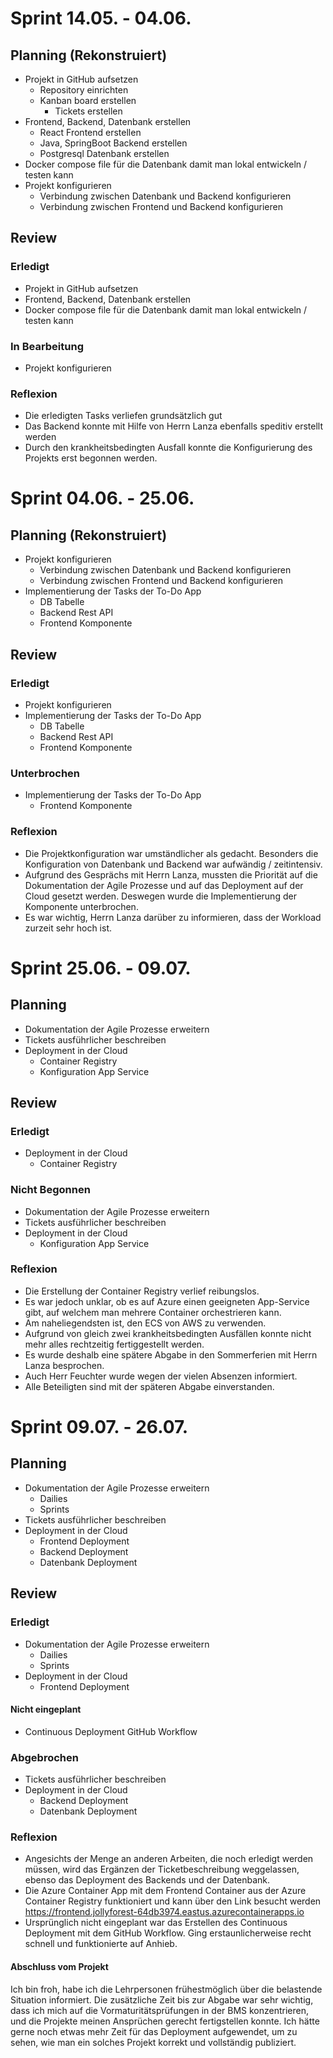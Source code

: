 # Sprint 14.05. - 04.06.
## Planning (Rekonstruiert)

- Projekt in GitHub aufsetzen
  - Repository einrichten
  - Kanban board erstellen
    - Tickets erstellen
- Frontend, Backend, Datenbank erstellen
    - React Frontend erstellen
    - Java, SpringBoot Backend erstellen
    - Postgresql Datenbank erstellen
- Docker compose file für die Datenbank damit man lokal entwickeln / testen kann
- Projekt konfigurieren
  - Verbindung zwischen Datenbank und Backend konfigurieren
  - Verbindung zwischen Frontend und Backend konfigurieren

## Review
### Erledigt 
- Projekt in GitHub aufsetzen
- Frontend, Backend, Datenbank erstellen
- Docker compose file für die Datenbank damit man lokal entwickeln / testen kann
### In Bearbeitung
- Projekt konfigurieren
### Reflexion
- Die erledigten Tasks verliefen grundsätzlich gut
- Das Backend konnte mit Hilfe von Herrn Lanza ebenfalls speditiv erstellt werden
- Durch den krankheitsbedingten Ausfall konnte die Konfigurierung des Projekts erst begonnen werden.

# Sprint 04.06. - 25.06.
## Planning (Rekonstruiert)

- Projekt konfigurieren
  - Verbindung zwischen Datenbank und Backend konfigurieren
  - Verbindung zwischen Frontend und Backend konfigurieren
- Implementierung der Tasks der To-Do App
  - DB Tabelle
  - Backend Rest API
  - Frontend Komponente

## Review
### Erledigt
- Projekt konfigurieren
- Implementierung der Tasks der To-Do App
  - DB Tabelle
  - Backend Rest API
  - Frontend Komponente
### Unterbrochen
- Implementierung der Tasks der To-Do App
  - Frontend Komponente
### Reflexion
- Die Projektkonfiguration war umständlicher als gedacht. Besonders die Konfiguration 
von Datenbank und Backend war aufwändig / zeitintensiv.
- Aufgrund des Gesprächs mit Herrn Lanza, mussten die Priorität auf die Dokumentation der 
Agile Prozesse und auf das Deployment auf der Cloud gesetzt werden. Deswegen wurde die Implementierung der Komponente unterbrochen.
- Es war wichtig, Herrn Lanza darüber zu informieren, dass der Workload zurzeit sehr hoch ist. 

# Sprint 25.06. - 09.07.
## Planning

- Dokumentation der Agile Prozesse erweitern
- Tickets ausführlicher beschreiben
- Deployment in der Cloud
  - Container Registry
  - Konfiguration App Service

## Review
### Erledigt
- Deployment in der Cloud
  - Container Registry
### Nicht Begonnen
- Dokumentation der Agile Prozesse erweitern
- Tickets ausführlicher beschreiben
- Deployment in der Cloud
  - Konfiguration App Service
### Reflexion
- Die Erstellung der Container Registry verlief reibungslos.
- Es war jedoch unklar, ob es auf Azure einen geeigneten App-Service gibt, 
auf welchem man mehrere Container orchestrieren kann.
- Am naheliegendsten ist, den ECS von AWS zu verwenden.
- Aufgrund von gleich zwei krankheitsbedingten Ausfällen konnte nicht mehr alles rechtzeitig 
fertiggestellt werden. 
- Es wurde deshalb eine spätere Abgabe in den Sommerferien mit Herrn Lanza besprochen. 
- Auch Herr Feuchter wurde wegen der vielen Absenzen informiert. 
- Alle Beteiligten sind mit der späteren Abgabe einverstanden.

# Sprint 09.07. - 26.07.
## Planning

- Dokumentation der Agile Prozesse erweitern
  - Dailies
  - Sprints
- Tickets ausführlicher beschreiben
- Deployment in der Cloud
  - Frontend Deployment
  - Backend Deployment
  - Datenbank Deployment

## Review
### Erledigt
- Dokumentation der Agile Prozesse erweitern
  - Dailies 
  - Sprints
- Deployment in der Cloud
  - Frontend Deployment
#### Nicht eingeplant
- Continuous Deployment GitHub Workflow
### Abgebrochen
- Tickets ausführlicher beschreiben
- Deployment in der Cloud
  - Backend Deployment
  - Datenbank Deployment

### Reflexion
- Angesichts der Menge an anderen Arbeiten, die noch erledigt werden müssen, 
wird das Ergänzen der Ticketbeschreibung weggelassen, ebenso das Deployment des 
Backends und der Datenbank.
- Die Azure Container App mit dem Frontend Container aus der Azure Container Registry funktioniert
und kann über den Link besucht werden https://frontend.jollyforest-64db3974.eastus.azurecontainerapps.io
- Ursprünglich nicht eingeplant war das Erstellen des Continuous Deployment mit dem GitHub Workflow. 
Ging erstaunlicherweise recht schnell und funktionierte auf Anhieb.

#### Abschluss vom Projekt
Ich bin froh, habe ich die Lehrpersonen frühestmöglich über die belastende Situation informiert. Die zusätzliche Zeit 
bis zur Abgabe war sehr wichtig, dass ich mich auf die Vormaturitätsprüfungen in der BMS konzentrieren, und die 
Projekte meinen Ansprüchen gerecht fertigstellen konnte. Ich hätte gerne noch etwas mehr Zeit für das Deployment aufgewendet,
um zu sehen, wie man ein solches Projekt korrekt und vollständig publiziert. 